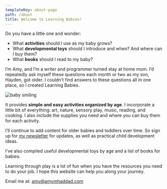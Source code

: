 ```yaml
---
templateKey: about-page
path: /about
title: Welcome to Learning Babies!
---
```

Do you have a little one and wonder:

* What **activities** should I use as my baby grows?
* What **developmental toys** should I introduce and when? And where can I buy them?
* What **books** should I read to my baby?

I’m Amy, and I’m a writer and programmer turned stay at home mom. I’d repeatedly ask myself these questions each month or two as my son, Hayden, got older. I couldn’t find answers to these questions all in one place, so I created Learning Babies.

![baby smiling](/img/02704a92-c1b3-49b9-878e-fd605b9354ef-1-.jpeg "baby smiling")

It provides **simple and easy activities organized by age**. I incorporate a little bit of everything: art, nature, sensory play, music, reading, and cooking. I also include the supplies you need and where you can buy them for each activity. 

I’ll continue to add content for older babies and toddlers over time. So sign up for [my newsletter](https://www.learningbabies.com/newsletter) for updates, as well as practical child development ideas.

I’ve also compiled useful developmental toys by age and a list of books for babies. 

Learning through play is a lot of fun when you have the resources you need to do your job. I hope this website can help you along your journey.

E﻿mail me at: [amy@amymhaddad.com](mailto:amy@amymhaddad.com)